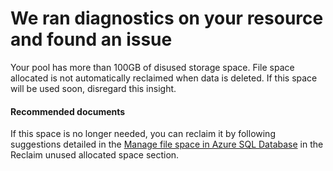 <properties 
    pageTitle="High unused space detected" 
    description="High unused space" 
    infoBubbleText="High unused space detected. See details for more info." 
    service="microsoft.sql" 
    resource="" 
    authors="zhimwang" 
    displayOrder="" 
    articleId="HighFrag-522DA2B1-73AD-4EA2-AD1C-5C4FDEB97F35"
    diagnosticScenario="HighFragmentation" 
    selfHelpType="diagnostics" 
    supportTopicIds="31980401,32511226" 
    resourceTags="" 
    productPesIds="13491" 
    cloudEnvironments="public" 
/> 
# We ran diagnostics on your resource and found an issue 

<!--issueDescription--> 
Your pool has more than 100GB of disused storage space.  File space allocated is not automatically reclaimed when data is deleted. If this space will be used soon, disregard this insight.
<!--/issueDescription--> 

#### **Recommended documents**

If this space is no longer needed, you can reclaim it by following suggestions detailed in the [Manage file space in Azure SQL Database](https://docs.microsoft.com/azure/sql-database/sql-database-file-space-management) in the Reclaim unused allocated space section.
